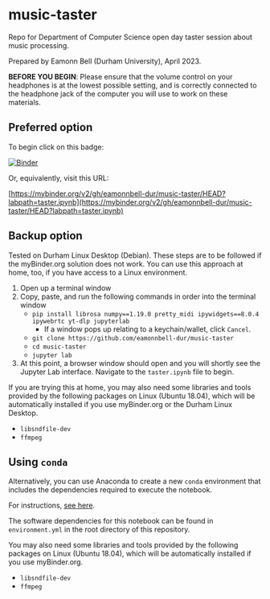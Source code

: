 # music-taster

Repo for Department of Computer Science open day taster session about music processing.

Prepared by Eamonn Bell (Durham University), April 2023.

**BEFORE YOU BEGIN**: Please ensure that the volume control on your headphones is at the lowest possible setting, and is correctly connected to the headphone jack of the computer you will use to work on these materials.

## Preferred option

To begin click on this badge:

[![Binder](https://mybinder.org/badge_logo.svg)](https://mybinder.org/v2/gh/eamonnbell-dur/music-taster/HEAD?labpath=taster.ipynb)

Or, equivalently, visit this URL:

[https://mybinder.org/v2/gh/eamonnbell-dur/music-taster/HEAD?labpath=taster.ipynb](https://mybinder.org/v2/gh/eamonnbell-dur/music-taster/HEAD?labpath=taster.ipynb)


## Backup option

Tested on Durham Linux Desktop (Debian). These steps are to be followed if the myBinder.org solution does not work. You can use this approach at home, too, if you have access to a Linux environment. 


1. Open up a terminal window
2. Copy, paste, and run the following commands in order into the terminal window
    - `pip install librosa numpy==1.19.0 pretty_midi ipywidgets==8.0.4 ipywebrtc yt-dlp jupyterlab`
        - If a window pops up relating to a keychain/wallet, click `Cancel`.
    - `git clone https://github.com/eamonnbell-dur/music-taster`
    - `cd music-taster`
    - `jupyter lab`
3. At this point, a browser window should open and you will shortly see the Jupyter Lab interface. Navigate to the `taster.ipynb` file to begin.

If you are trying this at home, you may also need some libraries and tools provided by the following packages on Linux (Ubuntu 18.04), which will be automatically installed if you use myBinder.org or the Durham Linux Desktop.

- `libsndfile-dev`
- `ffmpeg`


## Using `conda`

Alternatively, you can use Anaconda to create a new `conda` environment that includes the dependencies required to execute the notebook.

For instructions, [see here](https://docs.conda.io/projects/conda/en/latest/user-guide/tasks/manage-environments.html#creating-an-environment-from-an-environment-yml-file).

The software dependencies for this notebook can be found in `environment.yml` in the root directory of this repository. 

You may also need some libraries and tools provided by the following packages on Linux (Ubuntu 18.04), which will be automatically installed if you use myBinder.org.

- `libsndfile-dev`
- `ffmpeg`